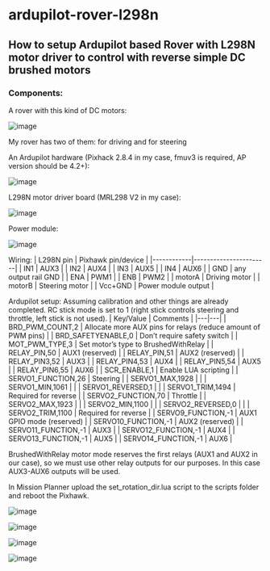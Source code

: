 # ardupilot-rover-l298n
## How to setup Ardupilot based Rover with L298N motor driver to control with reverse simple DC brushed motors

### Components:

A rover with this kind of DC motors:

![image](https://user-images.githubusercontent.com/2444175/170966916-abe3ba37-18f0-479a-9504-baa9a021d870.png)
 
My rover has two of them: for driving and for steering

An Ardupilot hardware (Pixhack 2.8.4 in my case, fmuv3 is required, AP version should be 4.2+):

![image](https://user-images.githubusercontent.com/2444175/170966979-af1e83ab-a498-4c4c-8723-ddc673e0214c.png)

L298N motor driver board (MRL298 V2 in my case):

![image](https://user-images.githubusercontent.com/2444175/170967002-5c574de1-d9d3-4cf4-9925-072c3d76ed5e.png)

Power module:

![image](https://user-images.githubusercontent.com/2444175/170967025-559b2b0c-4ebc-4339-bfda-592d5c3d9b45.png)


Wiring:
| L298N pin  |  Pixhawk pin/device   |
|------------|-----------------------|
|     IN1    |  AUX3                 |
|     IN2    |  AUX4                 |
|     IN3    |  AUX5                 |
|     IN4    |  AUX6                 |
|     GND    |  any output rail GND  |
|     ENA    |  PWM1                 |
|     ENB    |  PWM2                 |
|   motorA   |  Driving motor        |
|   motorB   |  Steering motor       |
|   Vcc+GND  |  Power module output  |

Ardupilot setup:
Assuming calibration and other things are already completed. RC stick mode is set to 1 (right stick controls steering and throttle, left stick is not used).
|     Key/Value    |     Comments    |
|---|---|
| BRD_PWM_COUNT,2 | Allocate more AUX pins for relays (reduce amount of PWM pins) |
| BRD_SAFETYENABLE,0 | Don’t require safety switch |
| MOT_PWM_TYPE,3 | Set motor’s type to BrushedWithRelay |
| RELAY_PIN,50 | AUX1 (reserved) |
| RELAY_PIN,51 | AUX2 (reserved) |
| RELAY_PIN3,52 | AUX3 |
| RELAY_PIN4,53 | AUX4 |
| RELAY_PIN5,54 | AUX5 |
| RELAY_PIN6,55 | AUX6 |
| SCR_ENABLE,1 | Enable LUA scripting |
| SERVO1_FUNCTION,26 | Steering |
| SERVO1_MAX,1928 |  |
| SERVO1_MIN,1061 |  |
| SERVO1_REVERSED,1 |  |
| SERVO1_TRIM,1494 | Required for reverse |
| SERVO2_FUNCTION,70 | Throttle |
| SERVO2_MAX,1923 |  |
| SERVO2_MIN,1100 |  |
| SERVO2_REVERSED,0 |  |
| SERVO2_TRIM,1100 | Required for reverse |
| SERVO9_FUNCTION,-1 | AUX1 GPIO mode (reserved) |
| SERVO10_FUNCTION,-1 | AUX2 (reserved) |
| SERVO11_FUNCTION,-1 | AUX3 |
| SERVO12_FUNCTION,-1 | AUX4 |
| SERVO13_FUNCTION,-1 | AUX5 |
| SERVO14_FUNCTION,-1 | AUX6 |

BrushedWithRelay motor mode reserves the first relays (AUX1 and AUX2 in our case), so we must use other relay outputs for our purposes. In this case AUX3-AUX6 outputs will be used.

In Mission Planner upload the set_rotation_dir.lua script to the scripts folder and reboot the Pixhawk.

![image](https://user-images.githubusercontent.com/2444175/170971613-04d6c20d-fae2-4e82-a37e-2a95e19fa52a.png)

![image](https://user-images.githubusercontent.com/2444175/170971652-6d4ffa63-ae74-4fdb-b4be-b52c89321772.png)

![image](https://user-images.githubusercontent.com/2444175/170971685-9bbbd798-d62d-46ef-980a-f55e3242526e.png)

![image](https://user-images.githubusercontent.com/2444175/170971716-434e6730-a75b-4e24-97ed-d2f61bd50919.png)


